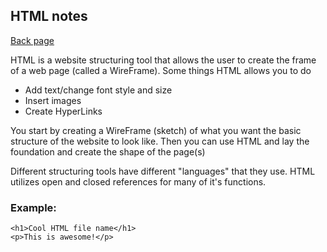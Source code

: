 ## HTML notes

[Back page](/102-notes.md)

HTML is a website structuring tool that allows the user to
create the frame of a web page (called a WireFrame).
Some things HTML allows you to do

- Add text/change font style and size
- Insert images
- Create HyperLinks

You start by creating a WireFrame (sketch) of what you want the basic structure of the website to look like. Then you can use HTML and lay the foundation and create the shape of the page(s)

Different structuring tools have different "languages" that they use. HTML utilizes open and closed references for many of it's functions.

### Example:

```
<h1>Cool HTML file name</h1>
<p>This is awesome!</p>
```

